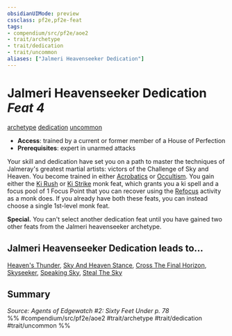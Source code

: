 ```yaml
---
obsidianUIMode: preview
cssclass: pf2e,pf2e-feat
tags:
- compendium/src/pf2e/aoe2
- trait/archetype
- trait/dedication
- trait/uncommon
aliases: ["Jalmeri Heavenseeker Dedication"]
---
```

# Jalmeri Heavenseeker Dedication  *Feat 4*  
[archetype](archetype.md "Archetype Feat Trait")  [dedication](dedication.md "Dedication Feat Trait")  [uncommon](uncommon.md "Uncommon Rarity Trait")  

- **Access**: trained by a current or former member of a House of Perfection
- **Prerequisites**: expert in unarmed attacks

Your skill and dedication have set you on a path to master the techniques of Jalmeray's greatest martial artists: victors of the Challenge of Sky and Heaven. You become trained in either [Acrobatics](skills.md#Acrobatics) or [Occultism](skills.md#Occultism). You gain either the [Ki Rush](Reference/Compendium/Feats/ki-rush.md) or [Ki Strike](Reference/Compendium/Feats/ki-strike.md) monk feat, which grants you a ki spell and a focus pool of 1 Focus Point that you can recover using the [Refocus](refocus.md) activity as a monk does. If you already have both these feats, you can instead choose a single 1st-level monk feat.

**Special.** You can't select another dedication feat until you have gained two other feats from the Jalmeri heavenseeker archetype.

## Jalmeri Heavenseeker Dedication leads to...

[Heaven's Thunder](heavens-thunder-aoe2.md), [Sky And Heaven Stance](sky-and-heaven-stance-aoe2.md), [Cross The Final Horizon](cross-the-final-horizon-aoe2.md), [Skyseeker](skyseeker-aoe2.md), [Speaking Sky](Reference/Compendium/Feats/speaking-sky-aoe2.md), [Steal The Sky](Reference/Compendium/Feats/steal-the-sky-aoe2.md)

## Summary

*Source: Agents of Edgewatch #2: Sixty Feet Under p. 78*  
%% #compendium/src/pf2e/aoe2 #trait/archetype #trait/dedication #trait/uncommon %%